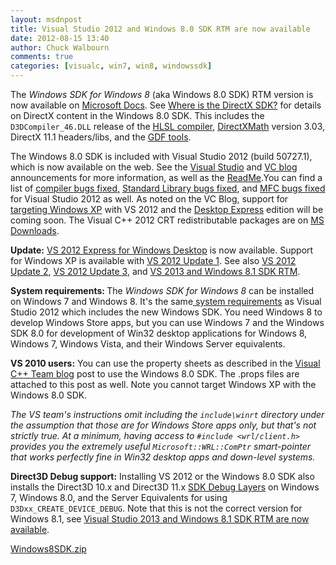 ```yaml
---
layout: msdnpost
title: Visual Studio 2012 and Windows 8.0 SDK RTM are now available
date: 2012-08-15 13:40
author: Chuck Walbourn
comments: true
categories: [visualc, win7, win8, windowssdk]
---
```

The <em>Windows SDK for Windows 8</em> (aka Windows 8.0 SDK) RTM version is now available on <a href="https://developer.microsoft.com/en-us/windows/downloads/sdk-archive">Microsoft Docs</a>. See <a href="https://walbourn.github.io/where-is-the-directx-sdk/">Where is the DirectX SDK?</a> for details on DirectX content in the Windows 8.0 SDK. This includes the <code>D3DCompiler_46.DLL</code> release of the <a href="https://walbourn.github.io/hlsl-fxc-and-d3dcompile/">HLSL compiler</a>, <a href="https://walbourn.github.io/introducing-directxmath/">DirectXMath</a> version 3.03, DirectX 11.1 headers/libs, and the <a href="https://walbourn.github.io/windows-8-release-preview-and-gdfs/">GDF tools</a>.
<!--more-->

The Windows 8.0 SDK is included with Visual Studio 2012 (build 50727.1), which is now available on the web. See the <a href="http://blogs.msdn.com/b/jasonz/archive/2012/08/15/visual-studio-2012-and-net-framework-4-5-released-to-the-web.aspx">Visual Studio</a> and <a href="https://devblogs.microsoft.com/cppblog/visual-c-in-visual-studio-2012/">VC blog</a> announcements for more information, as well as the <a href="http://go.microsoft.com/fwlink/?LinkId=255962">ReadMe</a>.You can find a list of <a href="https://devblogs.microsoft.com/cppblog/compiler-bugs-fixed-in-visual-studio-2012/">compiler bugs fixed,</a> <a href="https://devblogs.microsoft.com/cppblog/stl-bugs-fixed-in-visual-studio-2012/">Standard Library bugs fixed</a>, and <a href="https://devblogs.microsoft.com/cppblog/what-bugs-were-fixed-in-mfc-in-visual-studio-2012/">MFC bugs fixed</a> for Visual Studio 2012 as well. As noted on the VC Blog, support for <a href="https://devblogs.microsoft.com/cppblog/targeting-windows-xp-with-c-in-visual-studio-2012/">targeting Windows XP</a> with VS 2012 and the <a href="https://devblogs.microsoft.com/visualstudio/visual-studio-express-2012-for-windows-desktop/">Desktop Express</a> edition will be coming soon. The Visual C++ 2012 CRT redistributable packages are on <a href="http://www.microsoft.com/en-us/download/details.aspx?id=30679">MS Downloads</a>.

<strong>Update:</strong> <a href="https://devblogs.microsoft.com/visualstudio/visual-studio-express-2012-for-windows-desktop-is-here/">VS 2012 Express for Windows Desktop</a> is now available. Support for Windows XP is available with <a href="https://walbourn.github.io/visual-studio-2012-update-1/">VS 2012 Update 1</a>. See also <a href="https://walbourn.github.io/visual-studio-2012-update-2/">VS 2012 Update 2</a>, <a href="https://walbourn.github.io/visual-studio-2012-update-3/">VS 2012 Update 3</a>, and <a href="https://walbourn.github.io/visual-studio-2013-and-windows-8-1-sdk-rtm-are-now-available/">VS 2013 and Windows 8.1 SDK RTM</a>.

<strong>System requirements: </strong>The <em>Windows SDK for Windows 8</em> can be installed on Windows 7 and Windows 8. It's the same<a href="https://developer.microsoft.com/en-us/windows/downloads/sdk-archive#Requirements"> system requirements</a> as Visual Studio 2012 which includes the new Windows SDK. You need Windows 8 to develop Windows Store apps, but you can use Windows 7 and the Windows SDK 8.0 for development of Win32 desktop applications for Windows 8, Windows 7, Windows Vista, and their Windows Server equivalents.

<strong>VS 2010 users:</strong> You can use the property sheets as described in the <a href="https://devblogs.microsoft.com/cppblog/using-the-windows-8-sdk-with-visual-studio-2010-configuring-multiple-projects/
">Visual C++ Team blog</a> post to use the Windows 8.0 SDK. The .props files are attached to this post as well. Note you cannot target Windows XP with the Windows 8.0 SDK.

<em>The VS team's instructions omit including the ``include\winrt`` directory under the assumption that those are for Windows Store apps only, but that's not strictly true. At a minimum, having access to ``#include <wrl/client.h>`` provides you the extremely useful ``Microsoft::WRL::ComPtr`` smart-pointer that works perfectly fine in Win32 desktop apps and down-level systems.</em>

<strong>Direct3D Debug support:</strong> Installing VS 2012 or the Windows 8.0 SDK also installs the Direct3D 10.x and Direct3D 11.x <a href="https://walbourn.github.io/direct3d-sdk-debug-layer-tricks/">SDK Debug Layers</a> on Windows 7, Windows 8.0, and the Server Equivalents for using <code>D3Dxx_CREATE_DEVICE_DEBUG</code>. Note that this is not the correct version for Windows 8.1, see <a href="https://walbourn.github.io/visual-studio-2013-and-windows-8-1-sdk-rtm-are-now-available/">Visual Studio 2013 and Windows 8.1 SDK RTM are now available</a>.

<a href="https://walbourn.github.io/download/Windows8SDK.zip">Windows8SDK.zip</a>
